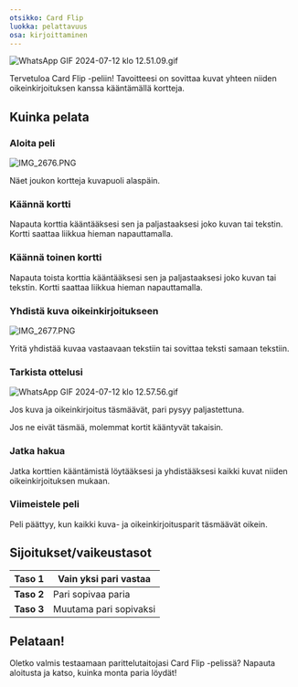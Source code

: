 ```yaml
---
otsikko: Card Flip
luokka: pelattavuus
osa: kirjoittaminen
---
```

![WhatsApp GIF 2024-07-12 klo 12.51.09.gif](https://help.Studycat.com/hc/article_attachments/34968069193497)


Tervetuloa Card Flip -peliin! Tavoitteesi on sovittaa kuvat yhteen niiden oikeinkirjoituksen kanssa kääntämällä kortteja.


## Kuinka pelata


### Aloita peli


![IMG_2676.PNG](https://help.Studycat.com/hc/article_attachments/34822508065177)


Näet joukon kortteja kuvapuoli alaspäin.


### Käännä kortti


Napauta korttia kääntääksesi sen ja paljastaaksesi joko kuvan tai tekstin. Kortti saattaa liikkua hieman napauttamalla.


### Käännä toinen kortti


Napauta toista korttia kääntääksesi sen ja paljastaaksesi joko kuvan tai tekstin. Kortti saattaa liikkua hieman napauttamalla.


### Yhdistä kuva oikeinkirjoitukseen


![IMG_2677.PNG](https://help.Studycat.com/hc/article_attachments/34822508072729)


Yritä yhdistää kuvaa vastaavaan tekstiin tai sovittaa teksti samaan tekstiin.


### Tarkista ottelusi


![WhatsApp GIF 2024-07-12 klo 12.57.56.gif](https://help.Studycat.com/hc/article_attachments/34968069197081)


Jos kuva ja oikeinkirjoitus täsmäävät, pari pysyy paljastettuna.


Jos ne eivät täsmää, molemmat kortit kääntyvät takaisin.


### Jatka hakua


Jatka korttien kääntämistä löytääksesi ja yhdistääksesi kaikki kuvat niiden oikeinkirjoituksen mukaan.


### Viimeistele peli


Peli päättyy, kun kaikki kuva- ja oikeinkirjoitusparit täsmäävät oikein.


## Sijoitukset/vaikeustasot




| **Taso 1** | Vain yksi pari vastaa |
| --- | --- |
| **Taso 2** | Pari sopivaa paria |
| **Taso 3** | Muutama pari sopivaksi |


## Pelataan!


Oletko valmis testaamaan parittelutaitojasi Card Flip -pelissä? Napauta aloitusta ja katso, kuinka monta paria löydät!
